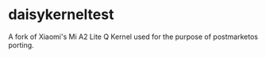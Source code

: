 # daisykerneltest
A fork of Xiaomi's Mi A2 Lite Q Kernel used for the purpose of postmarketos porting.
